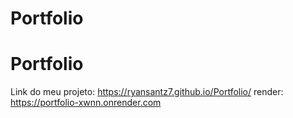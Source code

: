# Portfolio
# Portfolio
Link do meu projeto: https://ryansantz7.github.io/Portfolio/
render: https://portfolio-xwnn.onrender.com
